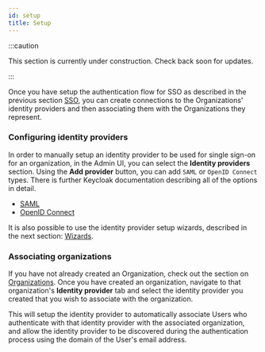 ```yaml
---
id: setup
title: Setup
---
```


:::caution

This section is currently under construction. Check back soon for updates.

:::

Once you have setup the authentication flow for SSO as described in the previous section [SSO](../authentication/sso), you can create connections to the Organizations' identity providers and then associating them with the Organizations they represent.

### Configuring identity providers

In order to manually setup an identity provider to be used for single sign-on for an organization, in the Admin UI, you can select the **Identity providers** section. Using the **Add provider** button, you can add `SAML` or `OpenID Connect` types. There is further Keycloak documentation describing all of the options in detail.

- [SAML](https://www.keycloak.org/docs/latest/server_admin/index.html#saml-v2-0-identity-providers)
- [OpenID Connect](https://www.keycloak.org/docs/latest/server_admin/index.html#_identity_broker_oidc)

It is also possible to use the identity provider setup wizards, described in the next section: [Wizards](wizards).

### Associating organizations

If you have not already created an Organization, check out the section on [Organizations](../organizations). Once you have created an organization, navigate to that organization's **Identity provider** tab and select the identity provider you created that you wish to associate with the organization.

This will setup the identity provider to automatically associate Users who authenticate with that identity provider with the associated organization, and allow the identity provider to be discovered during the authentication process using the domain of the User's email address.
